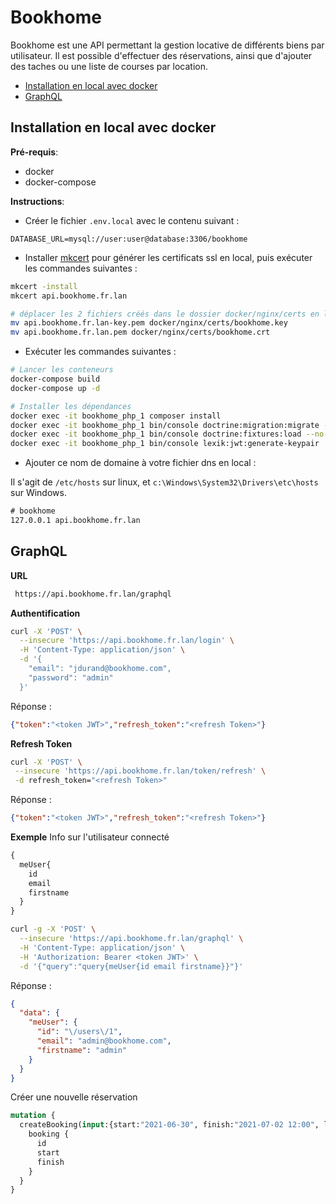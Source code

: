 Bookhome
=======

Bookhome est une API permettant la gestion locative de différents biens par utilisateur.
Il est possible d'effectuer des réservations, ainsi que d'ajouter des taches ou une liste de courses par location.

- [Installation en local avec docker](#installation-en-local-avec-docker)
- [GraphQL](#graphql)


Installation en local avec docker
---------------------------------

**Pré-requis**:

- docker
- docker-compose

**Instructions**:
- Créer le fichier `.env.local` avec le contenu suivant :

```dotenv
DATABASE_URL=mysql://user:user@database:3306/bookhome
```

- Installer [mkcert](https://github.com/FiloSottile/mkcert#installation) pour générer les certificats ssl en local, puis exécuter les commandes suivantes :

```bash
mkcert -install
mkcert api.bookhome.fr.lan

# déplacer les 2 fichiers créés dans le dossier docker/nginx/certs en les renommant
mv api.bookhome.fr.lan-key.pem docker/nginx/certs/bookhome.key
mv api.bookhome.fr.lan.pem docker/nginx/certs/bookhome.crt
```
- Exécuter les commandes suivantes :

```bash
# Lancer les conteneurs
docker-compose build
docker-compose up -d

# Installer les dépendances
docker exec -it bookhome_php_1 composer install
docker exec -it bookhome_php_1 bin/console doctrine:migration:migrate --no-interaction
docker exec -it bookhome_php_1 bin/console doctrine:fixtures:load --no-interaction
docker exec -it bookhome_php_1 bin/console lexik:jwt:generate-keypair
```

- Ajouter ce nom de domaine à votre fichier dns en local :

Il s'agit de `/etc/hosts` sur linux, et `c:\Windows\System32\Drivers\etc\hosts` sur Windows.

```txt
# bookhome
127.0.0.1 api.bookhome.fr.lan
```

GraphQL
---------------------------------
**URL**
```txt
 https://api.bookhome.fr.lan/graphql
```

**Authentification**
```bash
curl -X 'POST' \
  --insecure 'https://api.bookhome.fr.lan/login' \
  -H 'Content-Type: application/json' \
  -d '{
    "email": "jdurand@bookhome.com",
    "password": "admin"
  }'
```

Réponse :
```json
{"token":"<token JWT>","refresh_token":"<refresh Token>"}
```

**Refresh Token**
```bash
curl -X 'POST' \
 --insecure 'https://api.bookhome.fr.lan/token/refresh' \
 -d refresh_token="<refresh Token>"
```

Réponse :
```json
{"token":"<token JWT>","refresh_token":"<refresh Token>"}
```

**Exemple**
Info sur l'utilisateur connecté
```graphql
{
  meUser{
    id
    email
    firstname
  }
}
```
```bash
curl -g -X 'POST' \
  --insecure 'https://api.bookhome.fr.lan/graphql' \
  -H 'Content-Type: application/json' \
  -H 'Authorization: Bearer <token JWT>' \
  -d '{"query":"query{meUser{id email firstname}}"}'
```

Réponse :
```json
{
  "data": {
    "meUser": {
      "id": "\/users\/1",
      "email": "admin@bookhome.com",
      "firstname": "admin"
    }
  }
}
```

Créer une nouvelle réservation
```graphql
mutation {
  createBooking(input:{start:"2021-06-30", finish:"2021-07-02 12:00", location:"/locations/1", quantity:2}) {
    booking {
      id
      start
      finish
    }
  }
}
```